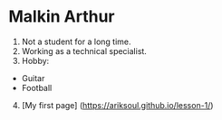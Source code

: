 # Malkin Arthur

1. Not a student for a long time.
2. Working as a technical specialist.
3. Hobby:

- Guitar
- Football
4. [My first page] (https://ariksoul.github.io/lesson-1/)
